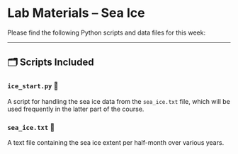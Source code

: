 # Lab Materials – Sea Ice

Please find the following Python scripts and data files for this week:

---

## 🗂️ Scripts Included

### `ice_start.py` 📝  
A script for handling the sea ice data from the `sea_ice.txt` file, which will be used frequently in the latter part of the course.

### `sea_ice.txt` 📄  
A text file containing the sea ice extent per half-month over various years.
